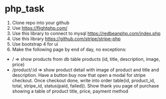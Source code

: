 # php_task

1. Clone repo into your github
2. Use https://flightphp.com/
3. Use this library to connect to mysql https://redbeanphp.com/index.php
4. Use this library https://github.com/stripe/stripe-php
5. Use bootstrap 4 for ui
6. Make the following page by end of day, no exceptions:
- / => show products from db table products (id, title, description, image, price)
- /product/:id => show product detail with image of product and title and description. 
Have a button buy now that open a modal for stripe checkout.
Once checkout done, write into order table(id, product_id, total, stripe_id, status(paid, failed)).
Show thank you page of purchase showing a table of product title, price, payment method
